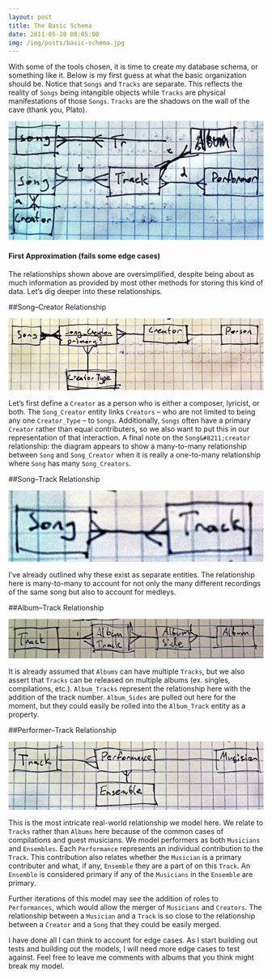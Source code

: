 ```yaml
---
layout: post
title: The Basic Schema
date: 2011-05-20 08:05:00
img: /img/posts/basic-schema.jpg
---
```


With some of the tools chosen, it is time to create my database schema, or
something like it. Below is my first guess at what the basic organization should
be. Notice that `Songs` and `Tracks` are separate. This reflects the reality of
`Songs` being intangible objects while `Tracks` are physical manifestations of
those `Songs`. `Tracks` are the shadows on the wall of the cave (thank you,
Plato).<!--more-->

<div class="thumbnail">
  <img src="/img/posts/basic-schema.jpg" alt="First Approximation (fails some edge cases)" />
  <h4>First Approximation (fails some edge cases)</h4>
</div>

The relationships shown above are oversimplified, despite being about as much
information as provided by most other methods for storing this kind of data.
Let&#8217;s dig deeper into these relationships.

##Song&#8211;Creator Relationship

<div class="thumbnail">
  <img src="/img/posts/song-creator.jpg" alt="Song Creator" />
</div>

Let&#8217;s first define a `Creator` as a person who is either a composer,
lyricist, or both. The `Song_Creator` entity links `Creators` &#8211; who are
not limited to being any one `Creator_Type` &#8211; to `Songs`. Additionally,
`Songs` often have a primary `Creator` rather than equal contributers, so we
also want to put this in our representation of that interaction. A final note
on the `Song&#8211;creator` relationship: the diagram appears to show a
many-to-many relationship between `Song` and `Song_Creator` when it is really a
one-to-many relationship where `Song` has many `Song_Creators`.

##Song&#8211;Track Relationship

<div class="thumbnail">
  <img src="/img/posts/song-track.jpg" alt="Song Track" />
</div>

I&#8217;ve already outlined why these exist as separate entities. The
relationship here is many-to-many to account for not only the many different
recordings of the same song but also to account for medleys.

##Album&#8211;Track Relationship

<div class="thumbnail">
  <img src="/img/posts/album-track.jpg" alt="Album Track" />
</div>

It is already assumed that `Albums` can have multiple `Tracks`, but we also
assert that `Tracks` can be released on multiple albums (ex. singles,
compilations, etc.). `Album_Tracks` represent the relationship here with the
addition of the track number. `Album_Sides` are pulled out here for the moment,
but they could easily be rolled into the `Album_Track` entity as a property.

##Performer&#8211;Track Relationship

<div class="thumbnail">
  <img src="/img/posts/performer-track.jpg" alt="Performer Track" />
</div>

This is the most intricate real-world relationship we model here. We relate to
`Tracks` rather than `Albums` here because of the common cases of compilations
and guest musicians. We model performers as both `Musicians` and `Ensembles`.
Each `Performance` represents an individual contribution to the `Track`. This
contribution also relates whether the `Musician` is a primary contributer and
what, if any, `Ensemble` they are a part of on this `Track`. An `Ensemble` is
considered primary if any of the `Musicians` in the `Ensemble` are primary.

Further iterations of this model may see the addition of roles to
`Performances`, which would allow the merger of `Musicians` and `Creators`. The
relationship between a `Musician` and a `Track` is so close to the relationship
between a `Creator` and a `Song` that they could be easily merged.

I have done all I can think to account for edge cases. As I start building out
tests and building out the models, I will need more edge cases to test against.
Feel free to leave me comments with albums that you think might break my model.


